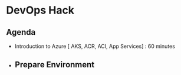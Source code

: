 # DevOps Hack

## Agenda

- Introduction to Azure [ AKS, ACR, ACI, App Services] : 60 minutes
- Prepare Environment
    - 